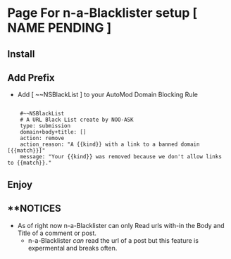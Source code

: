 # Page For n-a-Blacklister setup [ NAME PENDING ] 


## Install

## Add Prefix
- Add [ ~~NSBlackList ] to your AutoMod Domain Blocking Rule
```

    #~~NSBlackList
    # A URL Black List create by NOO-ASK
    type: submission
    domain+body+title: []
    action: remove
    action_reason: "A {{kind}} with a link to a banned domain [{{match}}]"
    message: "Your {{kind}} was removed because we don't allow links to {{match}}."

```

## Enjoy


## **NOTICES
- As of right now n-a-Blacklister can only Read urls with-in the Body and Title of a comment or post.
    - n-a-Blacklister *can* read the url of a post but this feature is expermental and breaks often.
